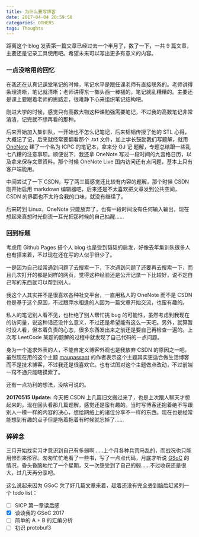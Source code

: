 ```yaml
---
title: 为什么要写博客
date: 2017-04-04 20:59:58
categories: OTHERS
tags: Thoughts
---
```


距离这个 blog 发表第一篇文章已经过去一个半月了，数了一下，一共 9 篇文章，主要还是记录工具使用吧。希望未来可以写出更多有意义的内容。
<!--more-->

### 一点没啥用的回忆
在我还在认真记课堂笔记的时候，笔记水平是跟任课老师有直接联系的。老师讲得条理清晰，笔记就清晰；老师讲得东一榔头西一棒槌的，笔记就乱糟糟的。主要还是课上要跟着老师的思路走，很难静下心来组织笔记结构吧。

刚进大学的时候，感觉只有高数大物这种课勉强需要笔记，不过我的高数笔记非常渣渣，记完就不想再看的那种。

后来开始加入集训队，一开始也不怎么记笔记，后来韬韬传授了他的 STL 心得，大概记了记，后来就经常要翻看那个 .txt 文件，加上学长鼓励我们写题解，就用 [OneNote](http://onenote.com/) 建了一个名为 ICPC 的笔记本，拿来分 OJ 记 题解，专题总结跟一些乱七八糟的注意事项。顺便说下，我还拿 OneNote 写过一段时间的九宫格日历，以及拿来保存文章资料。那个时候 OneNote Live 国内访问还有点问题，基本上只有客户端能用。

中间尝试了一下 CSDN，写了两三篇感觉还比较有内容的题解，那个时候 CSDN 刚开始启用 markdown 编辑器吧，后来还是不太喜欢把文章发到公共空间，CSDN 的界面也不太符合我的口味，就没有继续了。

后来转到 Linux，OneNote 只能放弃了，也有一段时间没有任何输入输出，现在想起来真想时光倒流一耳光把那时候的自己抽醒……
### 回到标题
考虑用 Github Pages 搭个人 blog 也是受到韬韬的启发，好像去年集训队很多人也有搭来着，不过现在还在写的人似乎很少了。

一是因为自己经常遇到问题了去搜索一下，下次遇到问题了还要再去搜索一下，而且几次打开的都是同样的网页，觉得这种经验还是公开记录一下比较好，说不定自己写的东西就可以帮到别人。

我这个人其实并不是很喜欢各种社交平台，一直用私人的 OneNote 而不是 CSDN 也是基于这个原因，不过跟萍水相逢的人因为一篇文章开始交流，也蛮有趣的。

私人的笔记别人看不见，也杜绝了别人帮忙挑 bug 的可能性，虽然考虑到我现在的访问量，说这种话还没什么意义，不过还是希望能有这么一天吧。另外，就算暂时没人看，但本着负责的心态，很多东西发出来之前还是要自己再检查一遍的。上次写 LeetCode 某题的题解的过程中就发现了自己代码的一点问题。

身为一个追求外表的人，不能自定义博客外观也是我放弃 CSDN 的原因之一吧。虽然现在用的这个主题 [maupassant](https://github.com/tufu9441/maupassant-hexo) 的作者表示这个主题其实更适合做生活博客而不是技术博客，不过我还是很喜欢它。也有试图对这个主题做点改动，不过前端一窍不通只能瞎摸索了。

还有一点功利的想法，没啥可说的。

**20170515 Update:**
今天把 CSDN 上几篇旧文搬过来了，也是上次跟人聊天才想起来的。现在回头看那几篇题解，感觉还是蛮有趣的。当时写博客还抱着绝不写跟别人一模一样的内容的决心，想给网络上的诸位分享不一样的东西。现在也是经常能想到有趣的点子但是拖着拖着有时候就忘掉了……

### 碎碎念
三月开始找实习才意识到自己有多弱啊……上个月各种兵荒马乱的，而战况也只能用惨烈来形容。匆匆忙忙地看了一些书，写了一点点代码，月底才听说 [GSoC](https://summerofcode.withgoogle.com/) 的情况，昏头昏脑地忙了一个星期，又一次感受到了自己的弱……不过收获还是很大，过几天再分享吧。

这么说起来因为 GSoC 欠了好几篇文章来着，趁着还没有完全丢到脑后赶紧列一个 todo list：
-[ ] SICP 第一章读后感
-[x] 谈谈我的 GSoC 2017
-[ ] 简单的 A + B 的汇编分析
-[ ] 初识 protobuf3
